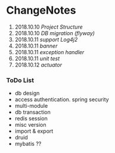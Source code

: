 # ChangeNotes

1. 2018.10.10  *Project Structure*
2. 2018.10.10  *DB migration (flyway)*
3. 2018.10.11  *support Log4j2*
4. 2018.10.11  *banner*
5. 2018.10.11  *exception handler*
6. 2018.10.11  *unit test*
7. 2018.10.12  *actuator*




### ToDo List
* db design
* access authentication. spring security
* multi-module
* db transaction
* redis session
* misc version
* import & export
* druid
* mybatis ??
